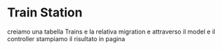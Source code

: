 # Train Station

creiamo una tabella Trains e la relativa migration e attraverso il model e il controller stampiamo il risultato in pagina
